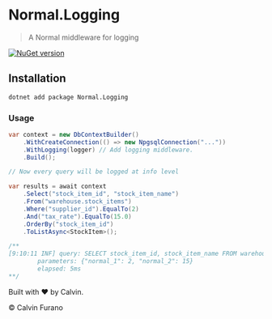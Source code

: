 # Normal.Logging

> A Normal middleware for logging

[![NuGet version](https://img.shields.io/nuget/vpre/Normal.Logging.svg)](https://www.nuget.org/packages/Normal.Logging)

## Installation

```bash
dotnet add package Normal.Logging
```

### Usage

```csharp
var context = new DbContextBuilder()
    .WithCreateConnection(() => new NpgsqlConnection("..."))
    .WithLogging(logger) // Add logging middleware.
    .Build();

// Now every query will be logged at info level

var results = await context
    .Select("stock_item_id", "stock_item_name")
    .From("warehouse.stock_items")
    .Where("supplier_id").EqualTo(2)
    .And("tax_rate").EqualTo(15.0)
    .OrderBy("stock_item_id")
    .ToListAsync<StockItem>();

/**
[9:10:11 INF] query: SELECT stock_item_id, stock_item_name FROM warehouse.stock_items WHERE supplier_id = @normal_1 AND tax_rate = @normal_2 ORDER BY stock_item_id
        parameters: {"normal_1": 2, "normal_2": 15}
        elapsed: 5ms
**/
```

Built with &hearts; by Calvin.

&copy; Calvin Furano